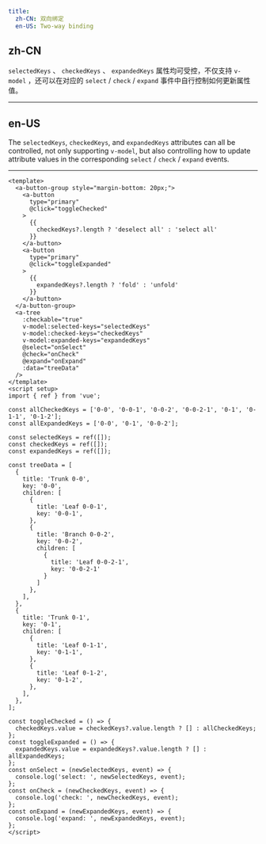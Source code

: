 ```yaml
title:
  zh-CN: 双向绑定
  en-US: Two-way binding
```

## zh-CN

`selectedKeys` 、 `checkedKeys` 、 `expandedKeys` 属性均可受控，不仅支持 `v-model` ，还可以在对应的 `select` / `check` / `expand` 事件中自行控制如何更新属性值。

---

## en-US

The `selectedKeys`, `checkedKeys`, and `expandedKeys` attributes can all be controlled, not only supporting `v-model`, but also controlling how to update attribute values in the corresponding `select` / `check` / `expand` events.

---

```vue
<template>
  <a-button-group style="margin-bottom: 20px;">
    <a-button
      type="primary"
      @click="toggleChecked"
    >
      {{
        checkedKeys?.length ? 'deselect all' : 'select all'
      }}
    </a-button>
    <a-button
      type="primary"
      @click="toggleExpanded"
    >
      {{
        expandedKeys?.length ? 'fold' : 'unfold'
      }}
    </a-button>
  </a-button-group>
  <a-tree
    :checkable="true"
    v-model:selected-keys="selectedKeys"
    v-model:checked-keys="checkedKeys"
    v-model:expanded-keys="expandedKeys"
    @select="onSelect"
    @check="onCheck"
    @expand="onExpand"
    :data="treeData"
  />
</template>
<script setup>
import { ref } from 'vue';

const allCheckedKeys = ['0-0', '0-0-1', '0-0-2', '0-0-2-1', '0-1', '0-1-1', '0-1-2'];
const allExpandedKeys = ['0-0', '0-1', '0-0-2'];

const selectedKeys = ref([]);
const checkedKeys = ref([]);
const expandedKeys = ref([]);

const treeData = [
  {
    title: 'Trunk 0-0',
    key: '0-0',
    children: [
      {
        title: 'Leaf 0-0-1',
        key: '0-0-1',
      },
      {
        title: 'Branch 0-0-2',
        key: '0-0-2',
        children: [
          {
            title: 'Leaf 0-0-2-1',
            key: '0-0-2-1'
          }
        ]
      },
    ],
  },
  {
    title: 'Trunk 0-1',
    key: '0-1',
    children: [
      {
        title: 'Leaf 0-1-1',
        key: '0-1-1',
      },
      {
        title: 'Leaf 0-1-2',
        key: '0-1-2',
      },
    ],
  },
];

const toggleChecked = () => {
  checkedKeys.value = checkedKeys?.value.length ? [] : allCheckedKeys;
};
const toggleExpanded = () => {
  expandedKeys.value = expandedKeys?.value.length ? [] : allExpandedKeys;
};
const onSelect = (newSelectedKeys, event) => {
  console.log('select: ', newSelectedKeys, event);
};
const onCheck = (newCheckedKeys, event) => {
  console.log('check: ', newCheckedKeys, event);
};
const onExpand = (newExpandedKeys, event) => {
  console.log('expand: ', newExpandedKeys, event);
};
</script>
```
